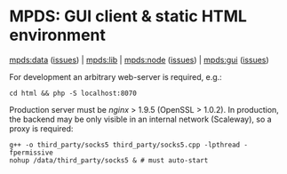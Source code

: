 MPDS: GUI client & static HTML environment
==========

[mpds:data](https://bitbucket.org/evgeny-blokhin/mpdsdata) ([issues](https://bitbucket.org/evgeny-blokhin/mpdsdata/issues?status=new&status=open)) | [mpds:lib](https://bitbucket.org/evgeny-blokhin/mpdslib) | [mpds:node](https://bitbucket.org/evgeny-blokhin/mpdsnode) ([issues](https://bitbucket.org/evgeny-blokhin/mpdsnode/issues?status=new&status=open)) | [mpds:gui](https://bitbucket.org/evgeny-blokhin/mpdsgui) ([issues](https://bitbucket.org/evgeny-blokhin/mpdsgui/issues?status=new&status=open))

For development an arbitrary web-server is required, e.g.:
```
cd html && php -S localhost:8070
```

Production server must be *nginx* > 1.9.5 (OpenSSL > 1.0.2). In production, the backend may be only visible in an internal network (Scaleway), so a proxy is required:
```
g++ -o third_party/socks5 third_party/socks5.cpp -lpthread -fpermissive
nohup /data/third_party/socks5 & # must auto-start
```